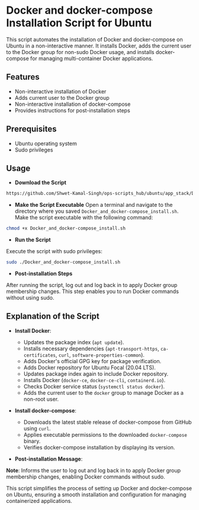 # Docker and docker-compose Installation Script for Ubuntu

This script automates the installation of Docker and docker-compose on Ubuntu in a non-interactive manner. It installs Docker, adds the current user to the Docker group for non-sudo Docker usage, and installs docker-compose for managing multi-container Docker applications.

## Features

- Non-interactive installation of Docker
- Adds current user to the Docker group
- Non-interactive installation of docker-compose
- Provides instructions for post-installation steps

## Prerequisites

- Ubuntu operating system
- Sudo privileges

## Usage

* **Download the Script**
```bash
https://github.com/Shwet-Kamal-Singh/ops-scripts_hub/ubuntu/app_stack/Docker_and_docker-compose/Docker_and_docker-compose_install.sh
```
* **Make the Script Executable**
Open a terminal and navigate to the directory where you saved `Docker_and_docker-compose_install.sh`. Make the script executable with the following command:

```bash
chmod +x Docker_and_docker-compose_install.sh
```

* **Run the Script**

Execute the script with sudo privileges:

```bash
sudo ./Docker_and_docker-compose_install.sh
```

* **Post-installation Steps**

After running the script, log out and log back in to apply Docker group membership changes. This step enables you to run Docker commands without using sudo.

## Explanation of the Script

* **Install Docker**:
  * Updates the package index (`apt update`).
  * Installs necessary dependencies (`apt-transport-https`, `ca-certificates`, `curl`, `software-properties-common`).
  * Adds Docker's official GPG key for package verification.
  * Adds Docker repository for Ubuntu Focal (20.04 LTS).
  * Updates package index again to include Docker repository.
  * Installs Docker (`docker-ce`, `docker-ce-cli`, `containerd.io`).
  * Checks Docker service status (`systemctl status docker`).
  * Adds the current user to the `docker` group to manage Docker as a non-root user.

* **Install docker-compose**:
  * Downloads the latest stable release of docker-compose from GitHub using `curl`.
  * Applies executable permissions to the downloaded `docker-compose` binary.
  * Verifies docker-compose installation by displaying its version.

* **Post-installation Message**:

**Note**: Informs the user to log out and log back in to apply Docker group membership changes, enabling Docker commands without sudo.

This script simplifies the process of setting up Docker and docker-compose on Ubuntu, ensuring a smooth installation and configuration for managing containerized applications.
